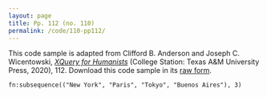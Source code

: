 ```yaml
---
layout: page
title: Pp. 112 (no. 110)
permalink: /code/110-pp112/
---
```


This code sample is adapted from Clifford B. Anderson and Joseph C. Wicentowski, 
[_XQuery for Humanists_](/) (College Station: Texas A&M University Press, 2020), 112. 
Download this code sample in its [raw form](/code/110-pp112/110-pp112.xq).

```xquery
fn:subsequence(("New York", "Paris", "Tokyo", "Buenos Aires"), 3)
```  
